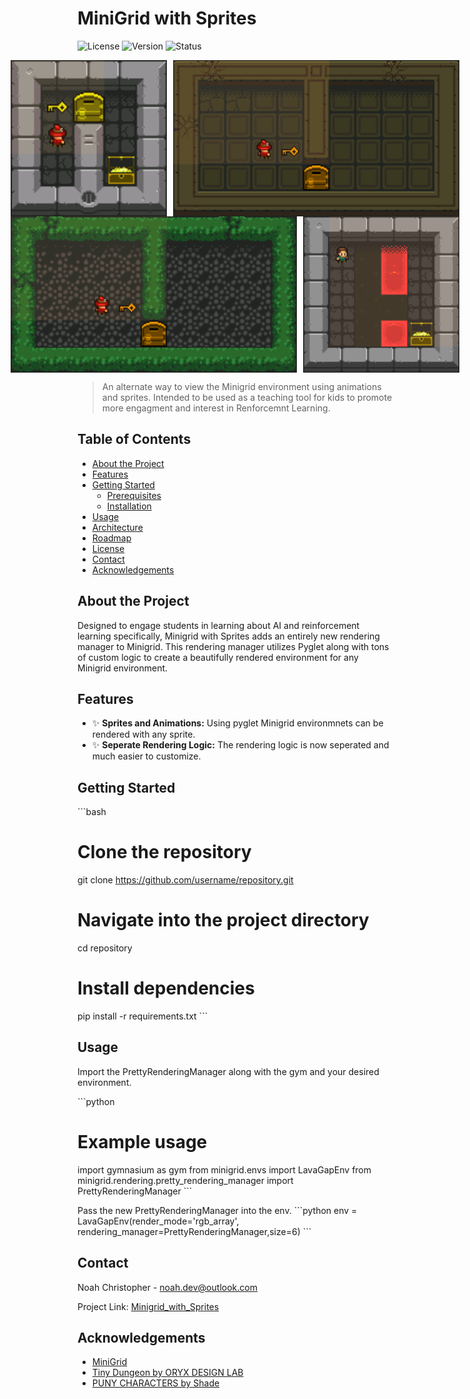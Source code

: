 
# MiniGrid with Sprites

![License](https://img.shields.io/github/license/username/repository)
![Version](https://img.shields.io/badge/version-1.0.0-blue)
![Status](https://img.shields.io/badge/status-active-brightgreen)

<div style="display: flex; justify-content: center; gap: 10px;">
  <img src="/figures/DoorKey.gif" alt="Door Key" height="250">
  <img src="/figures/Unlock.gif" alt="Unlock" height="250">
</div>
<div style="display: flex; justify-content: center; gap: 10px;">
  <img src="/figures/Unlock_1.gif" alt="Unlock" height="250">
  <img src="/figures/Crossing.gif" alt="Unlock" height="250">
</div>

> An alternate way to view the Minigrid environment using animations and sprites. Intended to be used as a teaching tool for kids to promote more engagment and interest in Renforcemnt Learning.

## Table of Contents

- [About the Project](#about-the-project)
- [Features](#features)
- [Getting Started](#getting-started)
  - [Prerequisites](#prerequisites)
  - [Installation](#installation)
- [Usage](#usage)
- [Architecture](#architecture)
- [Roadmap](#roadmap)
- [License](#license)
- [Contact](#contact)
- [Acknowledgements](#acknowledgements)

## About the Project

Designed to engage students in learning about AI and reinforcement learning specifically, Minigrid with Sprites adds an entirely new rendering manager to Minigrid. This rendering manager utilizes Pyglet along with tons of custom logic to create a beautifully rendered environment for any Minigrid environment.

## Features

- ✨ **Sprites and Animations:** Using pyglet Minigrid environmnets can be rendered with any sprite.
- ✨ **Seperate Rendering Logic:** The rendering logic is now seperated and much easier to customize.

## Getting Started

\`\`\`bash
# Clone the repository
git clone https://github.com/username/repository.git

# Navigate into the project directory
cd repository

# Install dependencies
pip install -r requirements.txt
\`\`\`

## Usage

Import the PrettyRenderingManager along with the gym and your desired environment.

\`\`\`python
# Example usage
import gymnasium as gym
from minigrid.envs import LavaGapEnv
from minigrid.rendering.pretty_rendering_manager import PrettyRenderingManager
\`\`\`

Pass the new PrettyRenderingManager into the env.
\`\`\`python
env = LavaGapEnv(render_mode='rgb_array', rendering_manager=PrettyRenderingManager,size=6)
\`\`\`

## Contact

Noah Christopher - noah.dev@outlook.com

Project Link: [Minigrid_with_Sprites](https://github.com/NSChristopher/Minigrid_with_Sprites)

## Acknowledgements

- [MiniGrid](https://github.com/Farama-Foundation/Minigrid)
- [Tiny Dungeon by ORYX DESIGN LAB](https://www.oryxdesignlab.com/products/p/tiny-dungeon-tileset)
- [PUNY CHARACTERS by Shade](https://opengameart.org/content/puny-characters)
